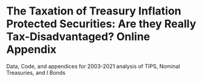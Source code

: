 # The Taxation of Treasury Inflation Protected Securities: Are they Really Tax-Disadvantaged? Online Appendix
Data, Code, and appendices for 2003-2021 analysis of TIPS, Nominal Treasuries, and I Bonds
